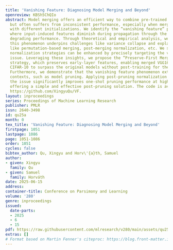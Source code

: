 ```yaml
---
title: 'Vanishing Feature: Diagnosing Model Merging and Beyond'
openreview: KBSh5ChQIo
abstract: Model merging offers an efficient way to combine pre-trained neural networks
  but often suffers from inconsistent performance, especially when merging models
  with different initializations. We identify the ”vanishing feature” phenomenon,
  where input-induced features diminish during propagation through the merged model,
  degrading performance. Through theoretical and empirical analysis, we reveal that
  this phenomenon underpins challenges like variance collapse and explains techniques
  like permutation-based merging, post-merging normalization, etc. We show that existing
  normalization strategies can be enhanced by precisely targeting the vanishing feature
  issue. Leveraging these insights, we propose the ”Preserve-First Merging” (PFM)
  strategy, which preserves early-layer features, enabling merged VGG16 models on
  CIFAR-10 to surpass the original models without post-training for the first time.
  Furthermore, we demonstrate that the vanishing feature phenomenon extends to other
  contexts, such as model pruning. Applying post-pruning normalization to mitigate
  the issue significantly improves one-shot pruning performance at high sparsity,
  offering a simple and effective post-pruning solution. The code is available at
  https://github.com/XingyuQu/VF.
layout: inproceedings
series: Proceedings of Machine Learning Research
publisher: PMLR
issn: 2640-3498
id: qu25a
month: 0
tex_title: 'Vanishing Feature: Diagnosing Model Merging and Beyond'
firstpage: 1051
lastpage: 1086
page: 1051-1086
order: 1051
cycles: false
bibtex_author: Qu, Xingyu and Horv\'{a}th, Samuel
author:
- given: Xingyu
  family: Qu
- given: Samuel
  family: Horváth
date: 2025-06-15
address:
container-title: Conference on Parsimony and Learning
volume: '280'
genre: inproceedings
issued:
  date-parts:
  - 2025
  - 6
  - 15
pdf: https://raw.githubusercontent.com/mlresearch/v280/main/assets/qu25a/qu25a.pdf
extras: []
# Format based on Martin Fenner's citeproc: https://blog.front-matter.io/posts/citeproc-yaml-for-bibliographies/
---
```


